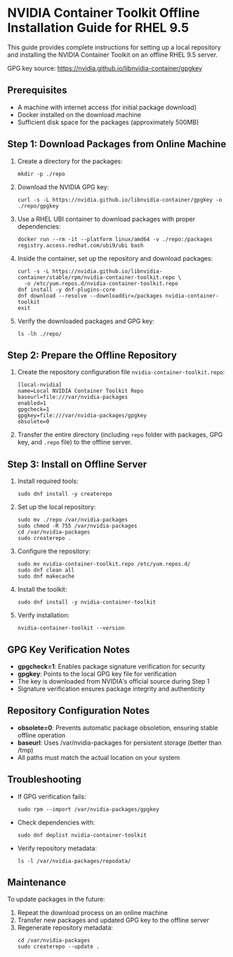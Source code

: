 # NVIDIA Container Toolkit Offline Installation Guide for RHEL 9.5

This guide provides complete instructions for setting up a local repository and installing the NVIDIA Container Toolkit on an offline RHEL 9.5 server.

GPG key source: https://nvidia.github.io/libnvidia-container/gpgkey

## Prerequisites

- A machine with internet access (for initial package download)
- Docker installed on the download machine
- Sufficient disk space for the packages (approximately 500MB)

## Step 1: Download Packages from Online Machine

1. Create a directory for the packages:
   ```
   mkdir -p ./repo
   ```

2. Download the NVIDIA GPG key:
   ```
   curl -s -L https://nvidia.github.io/libnvidia-container/gpgkey -o ./repo/gpgkey
   ```

3. Use a RHEL UBI container to download packages with proper dependencies:
   ```
   docker run --rm -it --platform linux/amd64 -v ./repo:/packages registry.access.redhat.com/ubi9/ubi bash
   ```

4. Inside the container, set up the repository and download packages:
   ```
   curl -s -L https://nvidia.github.io/libnvidia-container/stable/rpm/nvidia-container-toolkit.repo \
     -o /etc/yum.repos.d/nvidia-container-toolkit.repo
   dnf install -y dnf-plugins-core
   dnf download --resolve --downloaddir=/packages nvidia-container-toolkit
   exit
   ```

5. Verify the downloaded packages and GPG key:
   ```
   ls -lh ./repo/
   ```

## Step 2: Prepare the Offline Repository

1. Create the repository configuration file `nvidia-container-toolkit.repo`:
   ```
   [local-nvidia]
   name=Local NVIDIA Container Toolkit Repo
   baseurl=file:///var/nvidia-packages
   enabled=1
   gpgcheck=1
   gpgkey=file:///var/nvidia-packages/gpgkey
   obsolete=0
   ```

2. Transfer the entire directory (including `repo` folder with packages, GPG key, and `.repo` file) to the offline server.

## Step 3: Install on Offline Server

1. Install required tools:
   ```
   sudo dnf install -y createrepo
   ```

2. Set up the local repository:
   ```
   sudo mv ./repo /var/nvidia-packages
   sudo chmod -R 755 /var/nvidia-packages
   cd /var/nvidia-packages
   sudo createrepo .
   ```

3. Configure the repository:
   ```
   sudo mv nvidia-container-toolkit.repo /etc/yum.repos.d/
   sudo dnf clean all
   sudo dnf makecache
   ```

4. Install the toolkit:
   ```
   sudo dnf install -y nvidia-container-toolkit
   ```

5. Verify installation:
   ```
   nvidia-container-toolkit --version
   ```

## GPG Key Verification Notes

- **gpgcheck=1**: Enables package signature verification for security
- **gpgkey**: Points to the local GPG key file for verification
- The key is downloaded from NVIDIA's official source during Step 1
- Signature verification ensures package integrity and authenticity

## Repository Configuration Notes

- **obsolete=0**: Prevents automatic package obsoletion, ensuring stable offline operation
- **baseurl**: Uses /var/nvidia-packages for persistent storage (better than /tmp)
- All paths must match the actual location on your system

## Troubleshooting

- If GPG verification fails:
  ```
  sudo rpm --import /var/nvidia-packages/gpgkey
  ```
- Check dependencies with:
  ```
  sudo dnf deplist nvidia-container-toolkit
  ```
- Verify repository metadata:
  ```
  ls -l /var/nvidia-packages/repodata/
  ```

## Maintenance

To update packages in the future:
1. Repeat the download process on an online machine
2. Transfer new packages and updated GPG key to the offline server
3. Regenerate repository metadata:
   ```
   cd /var/nvidia-packages
   sudo createrepo --update .
   ```

